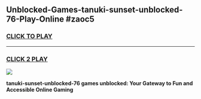 
## Unblocked-Games-tanuki-sunset-unblocked-76-Play-Online #zaoc5
<h3>
<a href="https://news.freeplayer.one?title=tanuki-sunset-unblocked-76&ref=3">CLICK TO PLAY</a></h3>
<hr>

<h3>
<a href="https://news.freeplayer.one?title=tanuki-sunset-unblocked-76&ref=3">CLICK 2 PLAY</a>
  
</h3>

<a href="https://news.freeplayer.one?title=tanuki-sunset-unblocked-76&ref=3"><img src="https://clearcache.store/games.png"></a>


**tanuki-sunset-unblocked-76 games unblocked: Your Gateway to Fun and Accessible Online Gaming**
